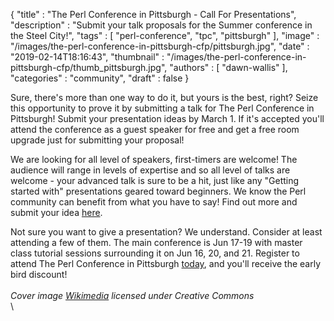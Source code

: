 {
   "title" : "The Perl Conference in Pittsburgh - Call For Presentations",
   "description" : "Submit your talk proposals for the Summer conference in the Steel City!",
   "tags" : [
      "perl-conference",
      "tpc",
      "pittsburgh"
   ],
   "image" : "/images/the-perl-conference-in-pittsburgh-cfp/pittsburgh.jpg",
   "date" : "2019-02-14T18:16:43",
   "thumbnail" : "/images/the-perl-conference-in-pittsburgh-cfp/thumb_pittsburgh.jpg",
   "authors" : [
      "dawn-wallis"
   ],
   "categories" : "community",
   "draft" : false
}

Sure, there's more than one way to do it, but yours is the best, right? Seize this opportunity to prove it by submitting a talk for The Perl Conference in Pittsburgh! Submit your presentation ideas by March 1. If it's accepted you'll attend the conference as a guest speaker for free and get a free room upgrade just for submitting your proposal!

We are looking for all level of speakers, first-timers are welcome! The audience will range in levels of expertise and so all level of talks are welcome - your advanced talk is sure to be a hit, just like any "Getting started with" presentations geared toward beginners. We know the Perl community can benefit from what you have to say! Find out more and submit your idea [here](http://bit.ly/tpcipcfp).

Not sure you want to give a presentation? We understand. Consider at least attending a few of them. The main conference is Jun 17-19 with master class tutorial sessions surrounding it on Jun 16, 20, and 21. Register to attend The Perl Conference in Pittsburgh [today](https://perlconference.us/tpc-2019-pit/registration/), and you'll receive the early bird discount!
\
\
*Cover image [Wikimedia](https://commons.wikimedia.org/wiki/File:Pittsburgh_Skyline_at_night_(3021295447).jpg) licensed under Creative Commons*
\
\

